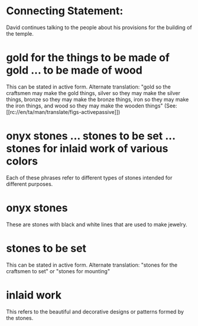 # Connecting Statement:

David continues talking to the people about his provisions for the building of the temple.

# gold for the things to be made of gold ... to be made of wood

This can be stated in active form. Alternate translation: "gold so the craftsmen may make the gold things, silver so they may make the silver things, bronze so they may make the bronze things, iron so they may make the iron things, and wood so they may make the wooden things" (See: [[rc://en/ta/man/translate/figs-activepassive]])

# onyx stones ... stones to be set ... stones for inlaid work of various colors

Each of these phrases refer to different types of stones intended for different purposes.

# onyx stones

These are stones with black and white lines that are used to make jewelry.

# stones to be set

This can be stated in active form. Alternate translation: "stones for the craftsmen to set" or "stones for mounting"

# inlaid work

This refers to the beautiful and decorative designs or patterns formed by the stones.

